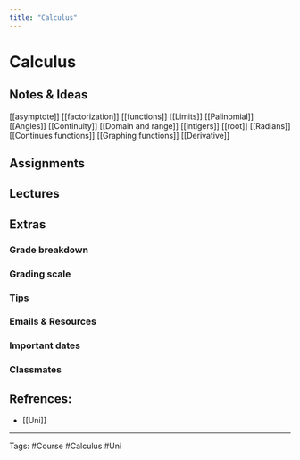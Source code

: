```yaml
---
title: "Calculus"
---
```


# Calculus

## Notes & Ideas
[[asymptote]]
[[factorization]]
[[functions]]
[[Limits]]
[[Palinomial]]
[[Angles]]
[[Continuity]]
[[Domain and range]]
[[intigers]]
[[root]]
[[Radians]]
[[Continues functions]]
[[Graphing functions]]
[[Derivative]]

## Assignments
## Lectures
## Extras
### Grade breakdown
### Grading scale
### Tips
### Emails & Resources
### Important dates
### Classmates

## Refrences:
- [[Uni]]

---
Tags: #Course #Calculus #Uni 